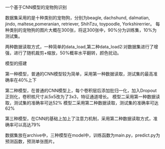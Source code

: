 一个基于CNN模型的宠物狗识别

数据集采用的是十种类别的宠物狗，分别为beagle, dachshund, dalmatian, jindo, maltese,pomeranian, retriever, ShihTzu,   toypoodle,  Yorkshirerrier。
每种类别的宠物狗的图片大概在300张，将这300张中，90%分为训练集，10%为测试集。 

两种数据读取方式，一种简单的data_load,第二种data_load2:对数据集进行了增强，进行了随机裁剪+缩放，50%概率水平翻转，颜色扰动。

模型的搭建 

第一种模型，普通的CNN模型较为简单，采用第一种数据读取，测试集的最高准确率在40%上下

第二种模型，在普通的CNN模型上，每个卷积层后添加批归一化，加入Dropout 正则化，卷积核尺寸从5x5改为了3x3，特征通道增长。
           模型二采用第一种数据读取，测试集的准确率可达52%
           模型二采用第二种数据读取，测试集的准确率可达62%

第三种模型，在CNN的基础上加上了注意力机制，采用第二种数据读取方式，准确率可以高达79%


数据集放在archive中，三种模型在model中，训练函数为main.py，predict.py为预测函数，预测单张图片。
